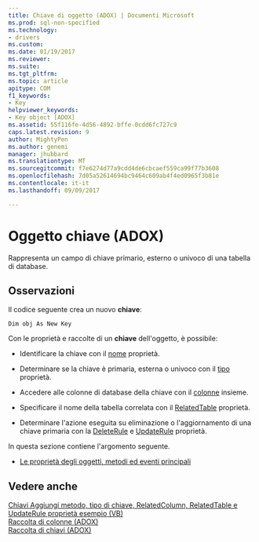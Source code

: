 ```yaml
---
title: Chiave di oggetto (ADOX) | Documenti Microsoft
ms.prod: sql-non-specified
ms.technology:
- drivers
ms.custom: 
ms.date: 01/19/2017
ms.reviewer: 
ms.suite: 
ms.tgt_pltfrm: 
ms.topic: article
apitype: COM
f1_keywords:
- Key
helpviewer_keywords:
- Key object [ADOX]
ms.assetid: 55f116fe-4d56-4892-bffe-0cdd6fc727c9
caps.latest.revision: 9
author: MightyPen
ms.author: genemi
manager: jhubbard
ms.translationtype: MT
ms.sourcegitcommit: f7e6274d77a9cdd4de6cbcaef559ca99f77b3608
ms.openlocfilehash: 7d05a52614694bc9464c609ab4f4ed0965f3b81e
ms.contentlocale: it-it
ms.lasthandoff: 09/09/2017

---
```

# <a name="key-object-adox"></a>Oggetto chiave (ADOX)
Rappresenta un campo di chiave primario, esterno o univoco di una tabella di database.  
  
## <a name="remarks"></a>Osservazioni  
 Il codice seguente crea un nuovo **chiave**:  
  
```  
Dim obj As New Key  
```  
  
 Con le proprietà e raccolte di un **chiave** dell'oggetto, è possibile:  
  
-   Identificare la chiave con il [nome](../../../ado/reference/adox-api/name-property-adox.md) proprietà.  
  
-   Determinare se la chiave è primaria, esterna o univoco con il [tipo](../../../ado/reference/adox-api/type-property-key-adox.md) proprietà.  
  
-   Accedere alle colonne di database della chiave con il [colonne](../../../ado/reference/adox-api/columns-collection-adox.md) insieme.  
  
-   Specificare il nome della tabella correlata con il [RelatedTable](../../../ado/reference/adox-api/relatedtable-property-adox.md) proprietà.  
  
-   Determinare l'azione eseguita su eliminazione o l'aggiornamento di una chiave primaria con la [DeleteRule](../../../ado/reference/adox-api/deleterule-property-adox.md) e [UpdateRule](../../../ado/reference/adox-api/updaterule-property-adox.md) proprietà.  
  
 In questa sezione contiene l'argomento seguente.  
  
-   [Le proprietà degli oggetti, metodi ed eventi principali](../../../ado/reference/adox-api/key-object-properties-methods-and-events.md)  
  
## <a name="see-also"></a>Vedere anche  
 [Chiavi Aggiungi metodo, tipo di chiave, RelatedColumn, RelatedTable e UpdateRule proprietà esempio (VB)](../../../ado/reference/adox-api/keys-append-method-key-type-relatedcolumn-relatedtable-example-vb.md)   
 [Raccolta di colonne (ADOX)](../../../ado/reference/adox-api/columns-collection-adox.md)   
 [Raccolta di chiavi (ADOX)](../../../ado/reference/adox-api/keys-collection-adox.md)
